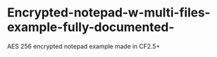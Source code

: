 # Encrypted-notepad-w-multi-files-example-fully-documented-
AES 256 encrypted notepad example made in CF2.5+
